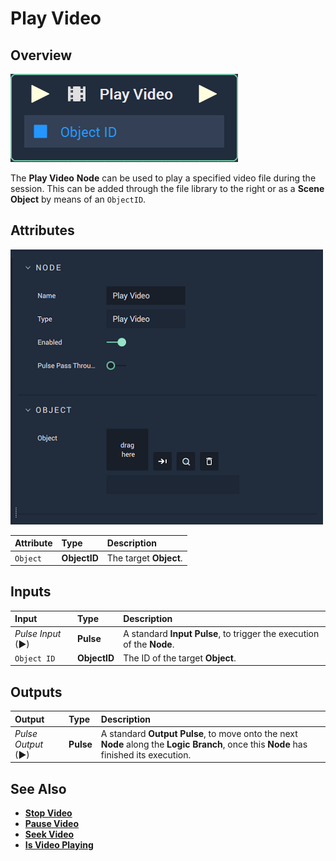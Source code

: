 # Play Video

## Overview

![The Play Video Node.](../../../.gitbook/assets/node-play-video.png)

The **Play Video** **Node** can be used to play a specified video file during the session. This can be added through the file library to the right or as a **Scene Object** by means of an `ObjectID`.

## Attributes

![The Play Video Node Attributes.](../../../.gitbook/assets/node-play-video-attr.png)

| Attribute | Type | Description |
| :--- | :--- | :--- |
| `Object` | **ObjectID** | The target **Object**. |

## Inputs

| Input | Type | Description |
| :--- | :--- | :--- |
| _Pulse Input_ \(►\) | **Pulse** | A standard **Input Pulse**, to trigger the execution of the **Node**. |
| `Object ID` | **ObjectID** | The ID of the target **Object**. |

## Outputs

| Output | Type | Description |
| :--- | :--- | :--- |
| _Pulse Output_ \(►\) | **Pulse** | A standard **Output Pulse**, to move onto the next **Node** along the **Logic Branch**, once this **Node** has finished its execution. |

## See Also

* [**Stop Video**](stopvideo.md)
* [**Pause Video**](pausevideo.md)
* [**Seek Video**](seekvideo.md)
* [**Is Video Playing**](isvideoplaying.md)

